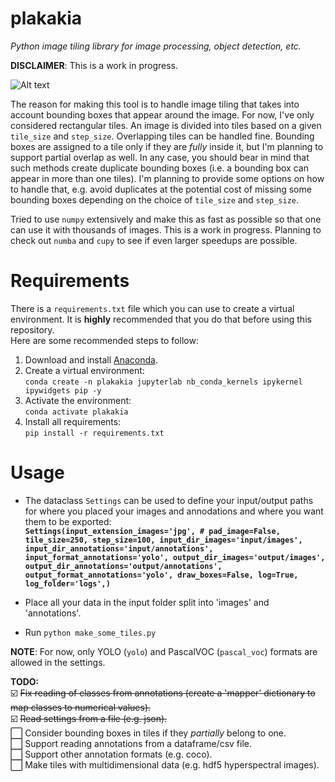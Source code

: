 # plakakia
*Python image tiling library for image processing, object detection, etc.*

**DISCLAIMER**: This is a work in progress.  
  
![Alt text](logo/logo.png?raw=true "This is a \"plakaki\", meaning tile in Greek.")  

The reason for making this tool is to handle image tiling that takes into account bounding boxes that appear around the image. For now, I've only considered rectangular tiles. An image is divided into tiles based on a given `tile_size` and `step_size`. Overlapping tiles can be handled fine. Bounding boxes are assigned to a tile only if they are *fully* inside it, but I'm planning to support partial overlap as well. In any case, you should bear in mind that such methods create duplicate bounding boxes (i.e. a bounding box can appear in more than one tiles). I'm planning to provide some options on how to handle that, e.g. avoid duplicates at the potential cost of missing some bounding boxes depending on the choice of `tile_size` and `step_size`.  
  
Tried to use `numpy` extensively and make this as fast as possible so that one can use it with thousands of images. This is a work in progress. Planning to check out `numba` and `cupy` to see if even larger speedups are possible.

# Requirements
There is a `requirements.txt` file which you can use to create a virtual environment. It is **highly** recommended that you do that before using this repository.  
Here are some recommended steps to follow:  
 1. Download and install [Anaconda](https://www.anaconda.com/). 
 2. Create a virtual environment:  
 `conda create -n plakakia jupyterlab nb_conda_kernels ipykernel ipywidgets pip -y`  
 3. Activate the environment:  
 `conda activate plakakia`
 4. Install all requirements:  
 `pip install -r requirements.txt`

# Usage

 - The dataclass `Settings` can be used to define your input/output paths for where you placed your images and annodations and where you want them to be exported:  
    **`Settings(input_extension_images='jpg',
        # pad_image=False,
        tile_size=250,
        step_size=100,
        input_dir_images='input/images',
        input_dir_annotations='input/annotations',
        input_format_annotations='yolo',
        output_dir_images='output/images',
        output_dir_annotations='output/annotations',
        output_format_annotations='yolo',
        draw_boxes=False,
        log=True,
        log_folder='logs',)`**

 - Place all your data in the input folder split into 'images' and 'annotations'.
 - Run `python make_some_tiles.py`

 **NOTE**: For now, only YOLO (`yolo`) and PascalVOC (`pascal_voc`) formats are allowed in the settings. 
  
**TODO:**  
 ☑️ ~~Fix reading of classes from annotations (create a 'mapper' dictionary to map classes to numerical values).~~  
 ☑️ ~~Read settings from a file (e.g. json).~~  
 ⬜️ Consider bounding boxes in tiles if they *partially* belong to one.  
 ⬜️ Support reading annotations from a dataframe/csv file.  
 ⬜️ Support other annotation formats (e.g. coco).  
 ⬜️ Make tiles with multidimensional data (e.g. hdf5 hyperspectral images).  
